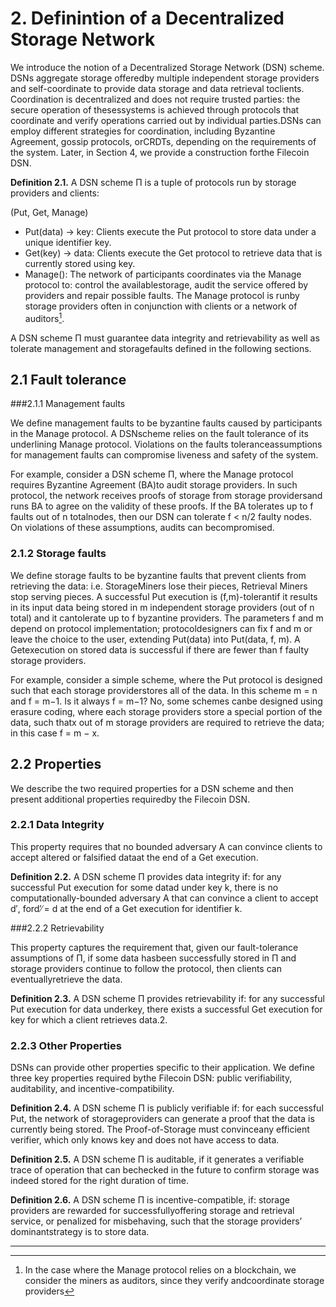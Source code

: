 # 2. Definintion of a Decentralized Storage Network

 We introduce the notion of a Decentralized Storage Network (DSN) scheme. DSNs aggregate storage offeredby multiple independent storage providers and self-coordinate to provide data storage and data retrieval toclients. Coordination is decentralized and does not require trusted parties: the secure operation of thesessystems is achieved through protocols that coordinate and verify operations carried out by individual parties.DSNs can employ different strategies for coordination, including Byzantine Agreement, gossip protocols, orCRDTs, depending on the requirements of the system. Later, in Section 4, we provide a construction forthe Filecoin DSN.

**Definition 2.1.** A DSN scheme Π is a tuple of protocols run by storage providers and clients:

(Put, Get, Manage)

* Put(data) → key: Clients execute the Put protocol to store data under a unique identifier key.
* Get(key) → data: Clients execute the Get protocol to retrieve data that is currently stored using key.
* Manage(): The network of participants coordinates via the Manage protocol to: control the availablestorage, audit the service offered by providers and repair possible faults. The Manage protocol is runby storage providers often in conjunction with clients or a network of auditors[^1].

 A DSN scheme Π must guarantee data integrity and retrievability as well as tolerate management and storagefaults defined in the following sections.

## 2.1 Fault tolerance

###2.1.1 Management faults

 We define management faults to be byzantine faults caused by participants in the Manage protocol. A DSNscheme relies on the fault tolerance of its underlining Manage protocol. Violations on the faults toleranceassumptions for management faults can compromise liveness and safety of the system.

 For example, consider a DSN scheme Π, where the Manage protocol requires Byzantine Agreement (BA)to audit storage providers. In such protocol, the network receives proofs of storage from storage providersand runs BA to agree on the validity of these proofs. If the BA tolerates up to f faults out of n totalnodes, then our DSN can tolerate f < n/2 faulty nodes. On violations of these assumptions, audits can becompromised.

### 2.1.2 Storage faults

 We define storage faults to be byzantine faults that prevent clients from retrieving the data: i.e. StorageMiners lose their pieces, Retrieval Miners stop serving pieces. A successful Put execution is (f,m)-tolerantif it results in its input data being stored in m independent storage providers (out of n total) and it cantolerate up to f byzantine providers. The parameters f and m depend on protocol implementation; protocoldesigners can fix f and m or leave the choice to the user, extending Put(data) into Put(data, f, m). A Getexecution on stored data is successful if there are fewer than f faulty storage providers.

 For example, consider a simple scheme, where the Put protocol is designed such that each storage providerstores all of the data. In this scheme m = n and f = m−1. Is it always f = m−1? No, some schemes canbe designed using erasure coding, where each storage providers store a special portion of the data, such thatx out of m storage providers are required to retrieve the data; in this case f = m − x.

## 2.2 Properties

We describe the two required properties for a DSN scheme and then present additional properties requiredby the Filecoin DSN.

### 2.2.1 Data Integrity

This property requires that no bounded adversary A can convince clients to accept altered or falsified dataat the end of a Get execution.

**Definition 2.2.** A DSN scheme Π provides data integrity if: for any successful Put execution for some datad under key k, there is no computationally-bounded adversary A that can convince a client to accept d′, ford′ ̸= d at the end of a Get execution for identifier k.

###2.2.2 Retrievability

This property captures the requirement that, given our fault-tolerance assumptions of Π, if some data hasbeen successfully stored in Π and storage providers continue to follow the protocol, then clients can eventuallyretrieve the data.

**Definition 2.3.** A DSN scheme Π provides retrievability if: for any successful Put execution for data underkey, there exists a successful Get execution for key for which a client retrieves data.2.

### 2.2.3 Other Properties

DSNs can provide other properties specific to their application. We define three key properties required bythe Filecoin DSN: public verifiability, auditability, and incentive-compatibility.

**Definition 2.4.** A DSN scheme Π is publicly verifiable if: for each successful Put, the network of storageproviders can generate a proof that the data is currently being stored. The Proof-of-Storage must convinceany efficient verifier, which only knows key and does not have access to data.

**Definition 2.5.** A DSN scheme Π is auditable, if it generates a verifiable trace of operation that can bechecked in the future to confirm storage was indeed stored for the right duration of time.

**Definition 2.6.** A DSN scheme Π is incentive-compatible, if: storage providers are rewarded for successfullyoffering storage and retrieval service, or penalized for misbehaving, such that the storage providers’ dominantstrategy is to store data.

---

[^1]: In the case where the Manage protocol relies on a blockchain, we consider the miners as auditors, since they verify andcoordinate storage providers